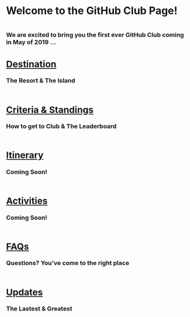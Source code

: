 <h1>Welcome to the GitHub Club Page!<h1> <h3>We are excited to bring you the first ever GitHub Club coming in May of 2019 ...<h3>

<table>
  <tr>
      <h2><b><a href="https://jeningolia.github.io/github-pages-with-jekyll/destination/README.html">Destination</a></b><br/>
      </h2>The Resort & The Island<br/>
    <br>
      <h2><b><a href="https://jeningolia.github.io/github-pages-with-jekyll/criteria-and-standings/README.html">Criteria & Standings</a></b><br/>
      </h2>How to get to Club & The Leaderboard<br/> 
     <br>
      <h2><b><a href="https://jeningolia.github.io/github-pages-with-jekyll/itinerary/README.html">Itinerary</a></b><br/>
      </h2>Coming Soon!<br/>
     <br>
      <h2><b><a href="https://jeningolia.github.io/github-pages-with-jekyll/activities/README.html">Activities</a></b><br/>
      </h2>Coming Soon!<br/>
     <br>
      <h2><b><a href="https://jeningolia.github.io/github-pages-with-jekyll/index/FAQs/README.html">FAQs</a></b><br/>
      </h2>Questions? You've come to the right place<br/>
     <br>
      <h2><b><a href="https://jeningolia.github.io/github-pages-with-jekyll/updates/README.html">Updates</a></b><br/>
      </h2>The Lastest & Greatest<br/>
     <br>

</tr>
</table>
